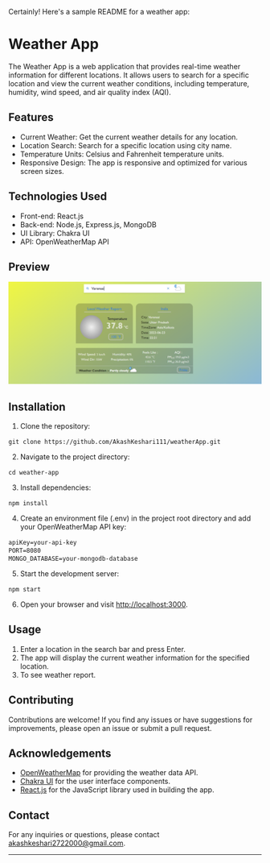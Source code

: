 Certainly! Here's a sample README for a weather app:

# Weather App

The Weather App is a web application that provides real-time weather information for different locations. It allows users to search for a specific location and view the current weather conditions, including temperature, humidity, wind speed, and air quality index (AQI).

## Features

- Current Weather: Get the current weather details for any location.
- Location Search: Search for a specific location using city name.
- Temperature Units: Celsius and Fahrenheit temperature units.
- Responsive Design: The app is responsive and optimized for various screen sizes.

## Technologies Used

- Front-end: React.js
- Back-end: Node.js, Express.js, MongoDB
- UI Library: Chakra UI
- API: OpenWeatherMap API

## Preview

![Weather App Preview](public/preview.png)

## Installation

1. Clone the repository:

```
git clone https://github.com/AkashKeshari111/weatherApp.git
```

2. Navigate to the project directory:

```
cd weather-app
```

3. Install dependencies:

```
npm install
```

4. Create an environment file (.env) in the project root directory and add your OpenWeatherMap API key:

```
apiKey=your-api-key
PORT=8080 
MONGO_DATABASE=your-mongodb-database
```

5. Start the development server:

```
npm start
```

6. Open your browser and visit [http://localhost:3000](http://localhost:3000).

## Usage

1. Enter a location in the search bar and press Enter.
2. The app will display the current weather information for the specified location.
3. To see weather report.

## Contributing

Contributions are welcome! If you find any issues or have suggestions for improvements, please open an issue or submit a pull request.


## Acknowledgements

- [OpenWeatherMap](https://openweathermap.org) for providing the weather data API.
- [Chakra UI](https://chakra-ui.com) for the user interface components.
- [React.js](https://reactjs.org) for the JavaScript library used in building the app.

## Contact

For any inquiries or questions, please contact [akashkeshari2722000@gmail.com](mailto:akashkeshari2722000@gmail.com).

---

